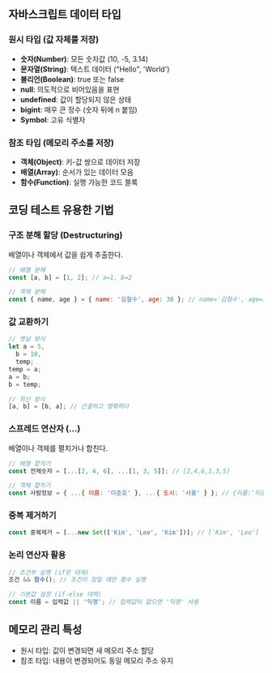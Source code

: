 ## 자바스크립트 데이터 타입

### 원시 타입 (값 자체를 저장)

- **숫자(Number)**: 모든 숫자값 (10, -5, 3.14)
- **문자열(String)**: 텍스트 데이터 ("Hello", 'World')
- **불리언(Boolean)**: true 또는 false
- **null**: 의도적으로 비어있음을 표현
- **undefined**: 값이 할당되지 않은 상태
- **bigint**: 매우 큰 정수 (숫자 뒤에 n 붙임)
- **Symbol**: 고유 식별자

### 참조 타입 (메모리 주소를 저장)

- **객체(Object)**: 키-값 쌍으로 데이터 저장
- **배열(Array)**: 순서가 있는 데이터 모음
- **함수(Function)**: 실행 가능한 코드 블록

## 코딩 테스트 유용한 기법

### 구조 분해 할당 (Destructuring)

배열이나 객체에서 값을 쉽게 추출한다.

```javascript
// 배열 분해
const [a, b] = [1, 2]; // a=1, b=2

// 객체 분해
const { name, age } = { name: '김철수', age: 30 }; // name='김철수', age=30
```

### 값 교환하기

```javascript
// 옛날 방식
let a = 5,
  b = 10,
  temp;
temp = a;
a = b;
b = temp;

// 최신 방식
[a, b] = [b, a]; // 간결하고 명확하다
```

### 스프레드 연산자 (...)

배열이나 객체를 펼치거나 합친다.

```javascript
// 배열 합치기
const 전체숫자 = [...[2, 4, 6], ...[1, 3, 5]]; // [2,4,6,1,3,5]

// 객체 합치기
const 사람정보 = { ...{ 이름: '이준호' }, ...{ 도시: '서울' } }; // {이름:'이준호', 도시:'서울'}
```

### 중복 제거하기

```javascript
const 중복제거 = [...new Set(['Kim', 'Lee', 'Kim'])]; // ['Kim', 'Lee']
```

### 논리 연산자 활용

```javascript
// 조건부 실행 (if문 대체)
조건 && 함수(); // 조건이 참일 때만 함수 실행

// 기본값 설정 (if-else 대체)
const 이름 = 입력값 || '익명'; // 입력값이 없으면 '익명' 사용
```

## 메모리 관리 특성

- 원시 타입: 값이 변경되면 새 메모리 주소 할당
- 참조 타입: 내용이 변경되어도 동일 메모리 주소 유지
